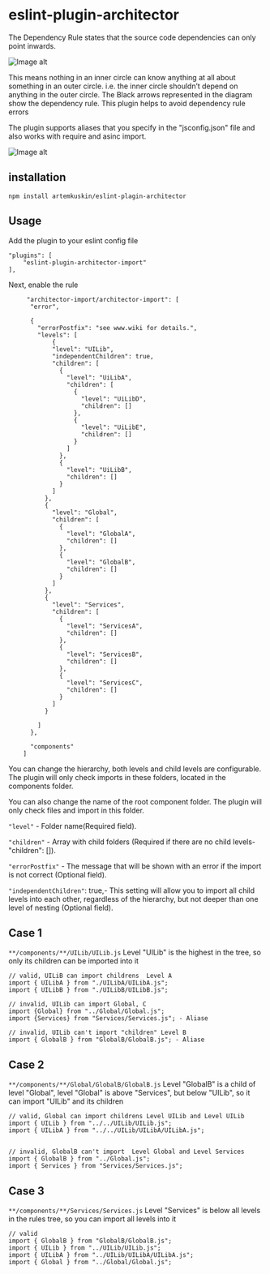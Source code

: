 # eslint-plugin-architector

The Dependency Rule states that the source code dependencies can only point inwards.

![Image alt](https://github.com/artemkuskin/eslint-plugin-architector/blob/main/image/image.webp)

This means nothing in an inner circle can know anything at all about something in an outer circle. i.e. the inner circle shouldn’t depend on anything in the outer circle. The Black arrows represented in the diagram show the dependency rule. This plugin helps to avoid dependency rule errors

The plugin supports aliases that you specify in the "jsconfig.json" file and also works with require and asinc import.

![Image alt](<https://github.com/artemkuskin/eslint-plugin-architector/blob/main/image/Untitled%20Workspace%20-%20Copy%20(2).png>)

## installation

```
npm install artemkuskin/eslint-plagin-architector
```

## Usage

Add the plugin to your eslint config file

```
"plugins": [
    "eslint-plugin-architector-import"
],
```

Next, enable the rule

```
     "architector-import/architector-import": [
      "error",

      {
        "errorPostfix": "see www.wiki for details.",
        "levels": [
            {
            "level": "UILib",
            "independentChildren": true,
            "children": [
              {
                "level": "UiLibA",
                "children": [
                  {
                    "level": "UiLibD",
                    "children": []
                  },
                  {
                    "level": "UiLibE",
                    "children": []
                  }
                ]
              },
              {
                "level": "UiLibB",
                "children": []
              }
            ]
          },
          {
            "level": "Global",
            "children": [
              {
                "level": "GlobalA",
                "children": []
              },
              {
                "level": "GlobalB",
                "children": []
              }
            ]
          },
          {
            "level": "Services",
            "children": [
              {
                "level": "ServicesA",
                "children": []
              },
              {
                "level": "ServicesB",
                "children": []
              },
              {
                "level": "ServicesC",
                "children": []
              }
            ]
          }

        ]
      },

      "components"
    ]
```

You can change the hierarchy, both levels and child levels are configurable. The plugin will only check imports in these folders, located in the components folder.

You can also change the name of the root component folder. The plugin will only check files and import in this folder.

`"level"` - Folder name(Required field).

`"children"` - Array with child folders (Required if there are no child levels- "children": []).

`"errorPostfix"` - The message that will be shown with an error if the import is not correct (Optional field).

`"independentChildren"`: true,- This setting will allow you to import all child levels into each other, regardless of the hierarchy, but not deeper than one level of nesting (Optional field).

## Case 1

`**/components/**/UILib/UILib.js`
Level "UILib" is the highest in the tree, so only its children can be imported into it

```
// valid, UILiB can import childrens  Level A
import { UILibA } from "./UILibA/UILibA.js";
import { UILibB } from "./UILibB/UILibB.js";

// invalid, UILib can import Global, C
import {Global} from "../Global/Global.js";
import {Services} from "Services/Services.js"; - Aliase

// invalid, UILib can't import "children" Level B
import { GlobalB } from "GlobalB/GlobalB.js"; - Aliase

```

## Case 2

`**/components/**/Global/GlobalB/GlobalB.js`
Level "GlobalB" is a child of level "Global", level "Global" is above "Services", but below "UILib", so it can import "UILib" and its children

```
// valid, Global can import childrens Level UILib and Level UILib
import { UILib } from "../../UILib/UILib.js";
import { UILibA } from "../../UILib/UILibA/UILibA.js";


// invalid, GlobalB can't import  Level Global and Level Services
import { GlobalB } from "../Global.js";
import { Services } from "Services/Services.js";

```

## Case 3

`**/components/**/Services/Services.js`
Level "Services" is below all levels in the rules tree, so you can import all levels into it

```
// valid
import { GlobalB } from "GlobalB/GlobalB.js";
import { UILib } from "../UILib/UILib.js";
import { UILibA } from "../UILib/UILibA/UILibA.js";
import { Global } from "../Global/Global.js";

```
